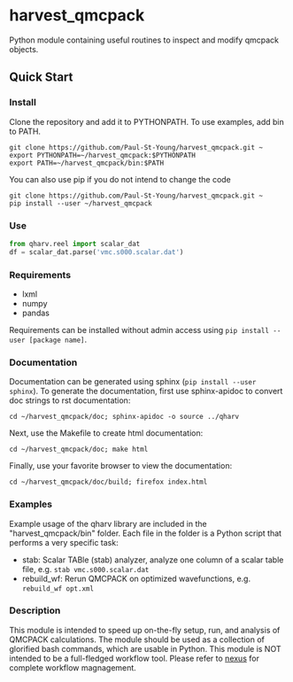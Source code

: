 # harvest_qmcpack
Python module containing useful routines to inspect and modify qmcpack objects.

## Quick Start

### Install
Clone the repository and add it to PYTHONPATH. To use examples, add bin to PATH.
```shell
git clone https://github.com/Paul-St-Young/harvest_qmcpack.git ~
export PYTHONPATH=~/harvest_qmcpack:$PYTHONPATH
export PATH=~/harvest_qmcpack/bin:$PATH
```

You can also use pip if you do not intend to change the code
```shell
git clone https://github.com/Paul-St-Young/harvest_qmcpack.git ~
pip install --user ~/harvest_qmcpack
```

### Use
```python
from qharv.reel import scalar_dat
df = scalar_dat.parse('vmc.s000.scalar.dat')
```

### Requirements
* lxml
* numpy
* pandas

Requirements can be installed without admin access using `pip install --user [package name]`.

### Documentation
Documentation can be generated using sphinx (`pip install --user sphinx`).
To generate the documentation, first use sphinx-apidoc to convert doc strings to rst documentation:
```shell
cd ~/harvest_qmcpack/doc; sphinx-apidoc -o source ../qharv
```
Next, use the Makefile to create html documentation:
```shell
cd ~/harvest_qmcpack/doc; make html
```
Finally, use your favorite browser to view the documentation:
```shell
cd ~/harvest_qmcpack/doc/build; firefox index.html
```

### Examples
Example usage of the qharv library are included in the "harvest_qmcpack/bin" folder. Each file in the folder is a Python script that performs a very specific task:
* stab: Scalar TABle (stab) analyzer, analyze one column of a scalar table file, e.g. `stab vmc.s000.scalar.dat`
* rebuild_wf: Rerun QMCPACK on optimized wavefunctions, e.g. `rebuild_wf opt.xml`

### Description
This module is intended to speed up on-the-fly setup, run, and analysis of QMCPACK calculations. The module should be used as a collection of glorified bash commands, which are usable in Python.
This module is NOT intended to be a full-fledged workflow tool. Please refer to [nexus][nexus] for complete workflow magnagement.

[nexus]:http://qmcpack.org/nexus/
